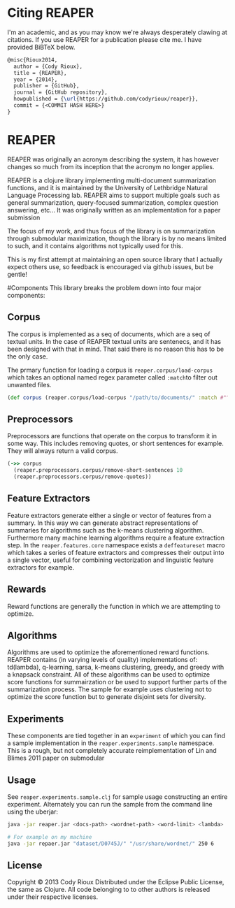 # Citing REAPER

I'm an academic, and as you may know we're always desperately clawing at citations. If you use REAPER for a
publication please cite me. I have provided BiBTeX below.

```latex
@misc{Rioux2014,
  author = {Cody Rioux},
  title = {REAPER},
  year = {2014},
  publisher = {GitHub},
  journal = {GitHub repository},
  howpublished = {\url{https://github.com/codyrioux/reaper}},
  commit = {<COMMIT HASH HERE>}
}
```

# REAPER
REAPER was originally an acronym describing the system, it has however changes so much from its inception
that the acronym no longer applies.

REAPER is a clojure library implementing multi-document summarization functions, and it is
maintained by the University of Lethbridge Natural Language Processing lab. REAPER aims to
support multiple goals such as general summarization, query-focused summarization, complex question
answering, etc...  It was originally written as an implementation for a paper submission

The focus of my work, and thus focus of the library is on summarization through submodular maximization,
though the library is by no means limited to such, and it contains algorithms not typically used for this.

This is my first attempt at maintaining an open source library that I actually expect others use, so
feedback is encouraged via github issues, but be gentle!

#Components
This library breaks the problem down into four major components:

## Corpus
The corpus is implemented as a seq of documents, which are a seq of textual units. In the case of REAPER
textual units are sentenecs, and it has been designed with that in mind. That said there is no reason this
has to be the only case.

The prmary function for loading a corpus is `reaper.corpus/load-corpus` which takes an optional named
regex parameter called `:match`to filter out unwanted files.

```clojure
(def corpus (reaper.corpus/load-corpus "/path/to/documents/" :match #"^DOC.*")

```

## Preprocessors
Preprocessors are functions that operate on the corpus to transform it in some way. This includes
removing quotes, or short sentences for example. They will always return a valid corpus.

```clojure
(->> corpus
  (reaper.preprocessors.corpus/remove-short-sentences 10
  (reaper.preprocessors.corpus/remove-quotes))
```

## Feature Extractors
Feature extractors generate either a single or vector of features from a summary. In this way we can generate abstract
representations of summaries for algorithms such as the k-means clustering algorithm. Furthermore many machine learning
algorithms require a feature extraction step. In the `reaper.features.core` namespace exists a `deffeatureset` macro
which takes a series of feature extractors and compresses their output into a single vector, useful for combining
vectorization and linguistic feature extractors for example.


## Rewards 
Reward functions are generally the function in which we are attempting to optimize.


## Algorithms
Algorithms are used to optimize the aforementioned reward functions. REAPER contains (in varying levels of quality)
implementations of: td(lambda), q-learning, sarsa, k-means clustering, greedy, and greedy with a knapsack constraint.
All of these algorithms can be used to optimize score functions for summairzation or be used to support further
parts of the summarization process. The sample for example uses clustering not to optimize the score function but to
generate disjoint sets for diversity.

## Experiments

These components are tied together in an `experiment` of which you can find a sample implementation
in the `reaper.experiments.sample` namespace. This is a rough, but not completely accurate reimplementation
of Lin and Blimes 2011 paper on submodular 

## Usage
See `reaper.experiments.sample.clj` for sample usage constructing an entire experiment. Alternately you can run the
sample from the command line using the uberjar:

```bash
java -jar reaper.jar <docs-path> <wordnet-path> <word-limit> <lambda>  

# For example on my machine
java -jar repaer.jar "dataset/D0745J/" "/usr/share/wordnet/" 250 6 
```

## License

Copyright © 2013 Cody Rioux
Distributed under the Eclipse Public License, the same as Clojure.
All code belonging to to other authors is released under their respective licenses.
